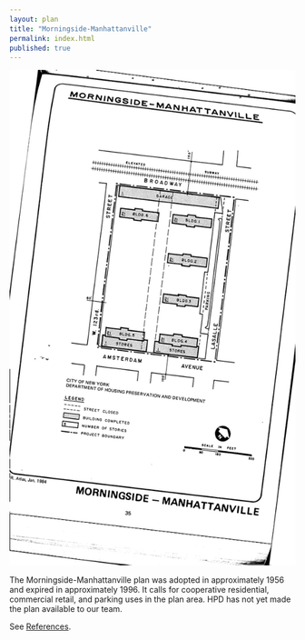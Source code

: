 ```yaml
---
layout: plan
title: "Morningside-Manhattanville"
permalink: index.html
published: true
---
```


![Morningside-Manhattanville in the Atlas of Urban Renewal](Morningside-Manhattanville.jpg)

The Morningside-Manhattanville plan was adopted in approximately 1956 and expired in approximately 1996. It calls for cooperative residential, commercial retail, and parking uses in the plan area. HPD has not yet made the plan available to our team.

See [References](http://www.urbanreviewer.org/#page=references.html). 